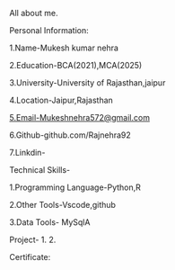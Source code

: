 All about me.

Personal Information:

 1.Name-Mukesh kumar nehra
 
 2.Education-BCA(2021),MCA(2025)
 
 3.University-University of Rajasthan,jaipur
 
 4.Location-Jaipur,Rajasthan
 
 5.Email-Mukeshnehra572@gmail.com
 
 6.Github-github.com/Rajnehra92
 
 7.Linkdin-

Technical Skills-

 1.Programming Language-Python,R
 
 2.Other Tools-Vscode,github
 
 3.Data Tools- MySqlA

Project-
 1.
 2.



Certificate:





